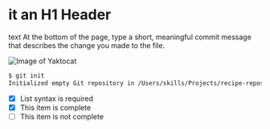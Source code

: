 # it an H1 Header
text At the bottom of the page, type a short, meaningful commit message that describes the change you made to the file.

![Image of Yaktocat](https://octodex.github.com/images/yaktocat.png "cat oriental")


```bash
$ git init
Initialized empty Git repository in /Users/skills/Projects/recipe-repository/.git/
```

- [x] List syntax is required
- [x] This item is complete
- [ ] This item is not complete
